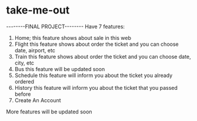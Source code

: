 # take-me-out
 --------FINAL PROJECT--------
 Have 7 features:
 1. Home;
    this feature shows about sale in this web
 2. Flight
    this feature shows about order the ticket and you can choose date, airport, etc
 3. Train
    this feature shows about order the ticket and you can choose date, city, etc
 4. Bus
    this feature will be updated soon
 5. Schedule
    this feature will inform you about the ticket you already ordered 
 6. History
    this feature will inform you about the ticket that you passed before
 7. Create An Account
 
 More features will be updated soon
